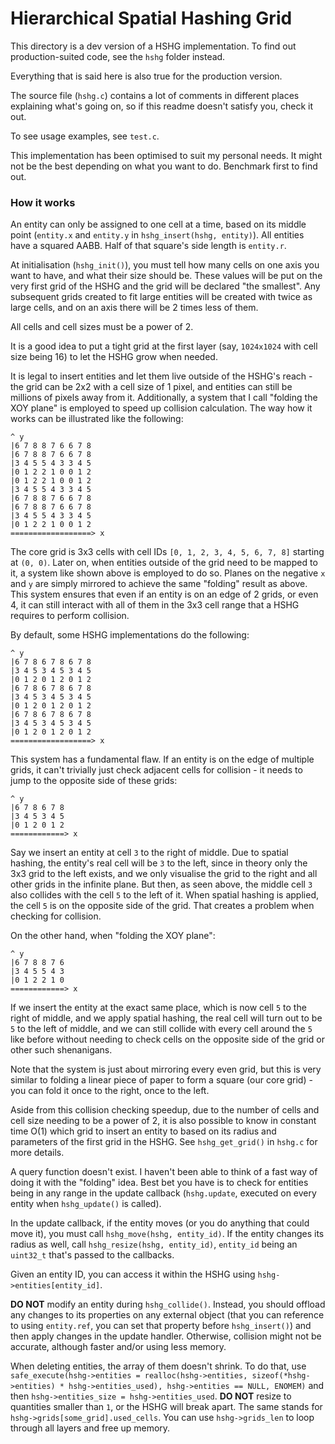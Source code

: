 # Hierarchical Spatial Hashing Grid

This directory is a dev version of a HSHG implementation. To find out production-suited code, see the `hshg` folder instead.

Everything that is said here is also true for the production version.

The source file (`hshg.c`) contains a lot of comments in different places explaining what's going on, so if this readme doesn't satisfy you, check it out.

To see usage examples, see `test.c`.

This implementation has been optimised to suit my personal needs. It might not be the best depending on what you want to do. Benchmark first to find out.

### How it works

An entity can only be assigned to one cell at a time, based on its middle point (`entity.x` and `entity.y` in `hshg_insert(hshg, entity)`). All entities have a squared AABB. Half of that square's side length is `entity.r`.

At initialisation (`hshg_init()`), you must tell how many cells on one axis you want to have, and what their size should be. These values will be put on the very first grid of the HSHG and the grid will be declared "the smallest". Any subsequent grids created to fit large entities will be created with twice as large cells, and on an axis there will be 2 times less of them.

All cells and cell sizes must be a power of 2.

It is a good idea to put a tight grid at the first layer (say, `1024x1024` with cell size being 16) to let the HSHG grow when needed.

It is legal to insert entities and let them live outside of the HSHG's reach - the grid can be 2x2 with a cell size of 1 pixel, and entities can still be millions of pixels away from it. Additionally, a system that I call "folding the XOY plane" is employed to speed up collision calculation. The way how it works can be illustrated like the following:

```
^ y
|6 7 8 8 7 6 6 7 8
|6 7 8 8 7 6 6 7 8
|3 4 5 5 4 3 3 4 5
|0 1 2 2 1 0 0 1 2
|0 1 2 2 1 0 0 1 2
|3 4 5 5 4 3 3 4 5
|6 7 8 8 7 6 6 7 8
|6 7 8 8 7 6 6 7 8
|3 4 5 5 4 3 3 4 5
|0 1 2 2 1 0 0 1 2
==================> x
```

The core grid is 3x3 cells with cell IDs `[0, 1, 2, 3, 4, 5, 6, 7, 8]` starting at `(0, 0)`. Later on, when entities outside of the grid need to be mapped to it, a system like shown above is employed to do so. Planes on the negative `x` and `y` are simply mirrored to achieve the same "folding" result as above. This system ensures that even if an entity is on an edge of 2 grids, or even 4, it can still interact with all of them in the 3x3 cell range that a HSHG requires to perform collision.

By default, some HSHG implementations do the following:

```
^ y
|6 7 8 6 7 8 6 7 8
|3 4 5 3 4 5 3 4 5
|0 1 2 0 1 2 0 1 2
|6 7 8 6 7 8 6 7 8
|3 4 5 3 4 5 3 4 5
|0 1 2 0 1 2 0 1 2
|6 7 8 6 7 8 6 7 8
|3 4 5 3 4 5 3 4 5
|0 1 2 0 1 2 0 1 2
==================> x
```

This system has a fundamental flaw. If an entity is on the edge of multiple grids, it can't trivially just check adjacent cells for collision - it needs to jump to the opposite side of these grids:

```
^ y
|6 7 8 6 7 8
|3 4 5 3 4 5
|0 1 2 0 1 2
============> x
```

Say we insert an entity at cell `3` to the right of middle. Due to spatial hashing, the entity's real cell will be `3` to the left, since in theory only the 3x3 grid to the left exists, and we only visualise the grid to the right and all other grids in the infinite plane. But then, as seen above, the middle cell `3` also collides with the cell `5` to the left of it. When spatial hashing is applied, the cell `5` is on the opposite side of the grid. That creates a problem when checking for collision.

On the other hand, when "folding the XOY plane":

```
^ y
|6 7 8 8 7 6
|3 4 5 5 4 3
|0 1 2 2 1 0
============> x
```

If we insert the entity at the exact same place, which is now cell `5` to the right of middle, and we apply spatial hashing, the real cell will turn out to be `5` to the left of middle, and we can still collide with every cell around the `5` like before without needing to check cells on the opposite side of the grid or other such shenanigans.

Note that the system is just about mirroring every even grid, but this is very similar to folding a linear piece of paper to form a square (our core grid) - you can fold it once to the right, once to the left.

Aside from this collision checking speedup, due to the number of cells and cell size needing to be a power of 2, it is also possible to know in constant time O(1) which grid to insert an entity to based on its radius and parameters of the first grid in the HSHG. See `hshg_get_grid()` in `hshg.c` for more details.

A query function doesn't exist. I haven't been able to think of a fast way of doing it with the "folding" idea. Best bet you have is to check for entities being in any range in the update callback (`hshg.update`, executed on every entity when `hshg_update()` is called).

In the update callback, if the entity moves (or you do anything that could move it), you must call `hshg_move(hshg, entity_id)`. If the entity changes its radius as well, call `hshg_resize(hshg, entity_id)`, `entity_id` being an `uint32_t` that's passed to the callbacks.

Given an entity ID, you can access it within the HSHG using `hshg->entities[entity_id]`.

**DO NOT** modify an entity during `hshg_collide()`. Instead, you should offload any changes to its properties on any external object (that you can reference to using `entity.ref`, you can set that property before `hshg_insert()`) and then apply changes in the update handler. Otherwise, collision might not be accurate, although faster and/or using less memory.

When deleting entities, the array of them doesn't shrink. To do that, use `safe_execute(hshg->entities = realloc(hshg->entities, sizeof(*hshg->entities) * hshg->entities_used), hshg->entities == NULL, ENOMEM)` and then `hshg->entities_size = hshg->entities_used`. **DO NOT** resize to quantities smaller than `1`, or the HSHG will break apart. The same stands for `hshg->grids[some_grid].used_cells`. You can use `hshg->grids_len` to loop through all layers and free up memory.